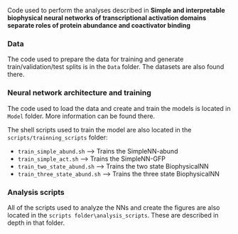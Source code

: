 Code used to perform the analyses described in **Simple and interpretable biophysical neural networks of transcriptional activation domains separate roles of protein abundance and coactivator binding**

### Data
The code used to prepare the data for training and generate train/validation/test splits is in the `Data` folder. The datasets are also found there.

### Neural network architecture and training
The code used to load the data and create and train the models is located in `Model` folder. More information can be found there. 

The shell scripts used to train the model are also located in the `scripts/trainning_scripts` folder: 
- `train_simple_abund.sh` --> Trains the SimpleNN-abund
- `train_simple_act.sh` --> Trains the SimpleNN-GFP
- `train_two_state_abund.sh` --> Trains the two state BiophysicalNN
- `train_three_state_abund.sh` --> Trains the three state BiophysicalNN

### Analysis scripts
All of the scripts used to analyze the NNs and create the figures are also located in the `scripts folder\analysis_scripts`. These are described in depth in that folder. 


